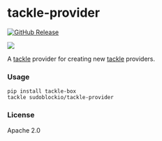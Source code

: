# tackle-provider

[![GitHub Release](https://img.shields.io/github/release/sudoblockio/tackle-provider.svg?style=flat)]()

![](https://github.com/sudoblockio/tackle-provider/workflows/main-tests/badge.svg?branch=main)

A [tackle](https://github.com/robcxyz/tackle-box) provider for creating new [tackle](https://sudoblockio.github.io/tackle/creating-providers/) providers.

### Usage

```shell
pip install tackle-box
tackle sudoblockio/tackle-provider
```

### License

Apache 2.0
